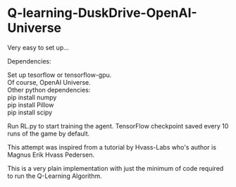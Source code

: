 # Q-learning-DuskDrive-OpenAI-Universe


Very easy to set up...

Dependencies: 

Set up tesorflow or tensorflow-gpu.<br>
Of course, OpenAI Universe.<br>
Other python dependencies:<br>
pip install numpy<br>
pip install Pillow<br>
pip install scipy<br>

Run RL.py to start training the agent. TensorFlow checkpoint saved every 10 runs of the game by default.


This attempt was inspired from a tutorial by Hvass-Labs who's author is Magnus Erik Hvass Pedersen.

This is a very plain implementation with just the minimum of code required to run the Q-Learning Algorithm.
